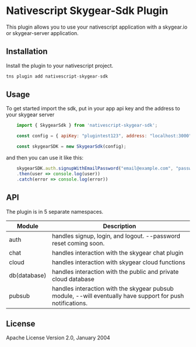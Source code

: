 # Nativescript Skygear-Sdk Plugin

This plugin allows you to use your nativescript application with a skygear.io or skygear-server application.



## Installation

Install the plugin to your nativescript project.

```javascript
tns plugin add nativescript-skygear-sdk
```

## Usage

To get started import the sdk, put in your app api key and the address to your skygear server

```javascript
    import { SkygearSdk } from 'nativescript-skygear-sdk';

    const config = { apiKey: "plugintest123", address: "localhost:3000" };

    const skygearSDK = new SkygearSdk(config);
```

and then you can use it like this:

```javascript
    skygearSDK.auth.signupWithEmailPassword("email@example.com", "password")
    .then(user => console.log(user))
    .catch(error => console.log(error))
```


## API

 The plugin is in 5 separate namespaces.

| Module | Description |
| --- | --- |
| auth | handles signup, login, and logout. --password reset coming soon. |
| chat | handles interaction with the skygear chat plugin |
|cloud| handles interaction with skygear cloud functions|
|db(database)|handles interaction with the public and private cloud database|
|pubsub| handles interaction with the skygear pubsub module, --will eventually have support for push notifications.|

## License

Apache License Version 2.0, January 2004
